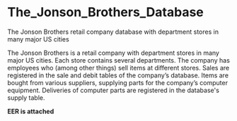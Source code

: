 # The_Jonson_Brothers_Database
The Jonson Brothers retail company database with department stores in many major US cities

The Jonson Brothers is a retail company with department stores in many major
US cities. Each store contains several departments. The company has
employees who (among other things) sell items at different stores. Sales are
registered in the sale and debit tables of the company’s database. Items are
bought from various suppliers, supplying parts for the company’s
computer equipment. Deliveries of computer parts are registered in the database's supply
table.


**EER is attached**

